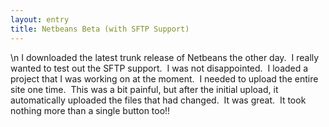 ```yaml
---
layout: entry
title: Netbeans Beta (with SFTP Support)
---
```


\n    I downloaded the latest trunk release of Netbeans the other day.  I really wanted to test out the SFTP support.  I was not disappointed.  I loaded a project that I was working on at the moment.  I needed to upload the entire site one time.  This was a bit painful, but after the initial upload, it automatically uploaded the files that had changed.  It was great.  It took nothing more than a single button too!!
  
